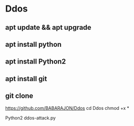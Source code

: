 # Ddos

## apt update && apt upgrade

## apt install python
## apt install Python2
## apt install git
## git clone 
https://github.com/BABARAJON/Ddos
cd Ddos
chmod +x *

Python2 ddos-attack.py


